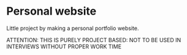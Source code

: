 # Personal website
Little project by making a personal portfolio website. 

ATTENTION: THIS IS PURELY PROJECT BASED: NOT TO BE USED IN INTERVIEWS WITHOUT PROPER WORK TIME
